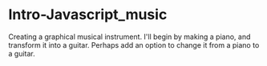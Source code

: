 # Intro-Javascript_music
 Creating a graphical musical instrument. I'll begin by making a piano, and transform it into a guitar. Perhaps add an option to change it from a piano to a guitar.
